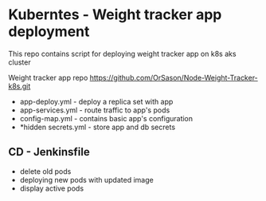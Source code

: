 # Kuberntes - Weight tracker app deployment

 This repo contains script for deploying weight tracker app on k8s aks cluster 
 
 Weight tracker app repo 
        https://github.com/OrSason/Node-Weight-Tracker-k8s.git
 
 
 
 - app-deploy.yml - deploy a replica set with app
 - app-services.yml - route traffic to app's pods
 - config-map.yml - contains basic app's configuration 
 - *hidden secrets.yml  - store app and db secrets
 

## CD - Jenkinsfile
 - delete old pods
 - deploying new pods with updated image
 - display active pods


